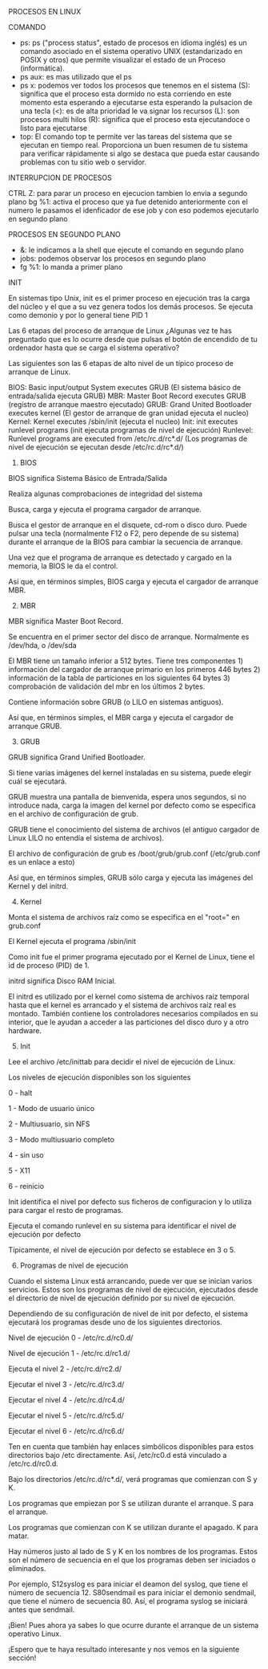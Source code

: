 PROCESOS EN LINUX

COMANDO

- ps: ps ("process status", estado de procesos en idioma inglés) es un comando asociado en el sistema operativo UNIX (estandarizado en POSIX y otros) que permite visualizar el estado de un Proceso (informática).
- ps aux: es mas utilizado que el ps
 - ps x: podemos ver todos los procesos que tenemos en el sistema
 (S): significa que el proceso esta dormido no esta corriendo en este momento esta esperando a ejecutarse esta esperando la pulsacion de una tecla
 (<): es de alta prioridad le va signar los recursos 
 (L): son procesos multi hilos
 (R): significa que el proceso esta ejecutandoce o listo para ejecutarse
- top: El comando top te permite ver las tareas del sistema que se ejecutan en tiempo real. Proporciona un buen resumen de tu sistema para verificar rápidamente si algo se destaca que pueda estar causando problemas con tu sitio web o servidor. 

INTERRUPCION DE PROCESOS

CTRL Z: para parar un proceso en ejecucion tambien lo envia a segundo plano
bg %1: activa el proceso que ya fue detenido anteriormente con el numero le pasamos el idenficador de ese job y con eso podemos ejecutarlo en segundo plano

PROCESOS EN SEGUNDO PLANO

- &: le indicamos a la shell que ejecute el comando en segundo plano
- jobs: podemos observar los procesos en segundo plano
- fg %1: lo manda a primer plano

INIT

En sistemas tipo Unix, init es el primer proceso en ejecución tras la carga del núcleo y el que a su vez genera todos los demás procesos. Se ejecuta como demonio y por lo general tiene PID 1

Las 6 etapas del proceso de arranque de Linux
¿Algunas vez te has preguntado que es lo ocurre desde que pulsas el botón de encendido de tu ordenador hasta que se carga el sistema operativo?

Las siguientes son las 6 etapas de alto nivel de un típico proceso de arranque de Linux.

BIOS: Basic input/output System executes GRUB (El sistema básico de entrada/salida ejecuta GRUB)
MBR: Master Boot Record executes GRUB (registro de arranque maestro ejecutado)
GRUB: Grand United Bootloader executes kernel (El gestor de arranque de gran unidad ejecuta el nucleo)
Kernel: Kernel executes /sbin/init (ejecuta el nucleo)
Init: init executes runlevel programs (init ejecuta programas de nivel de ejecución)
Runlevel: Runlevel programs are executed from /etc/rc.d/rc*.d/ (Los programas de nivel de ejecución se ejecutan desde /etc/rc.d/rc*.d/)

1. BIOS

BIOS significa Sistema Básico de Entrada/Salida

Realiza algunas comprobaciones de integridad del sistema

Busca, carga y ejecuta el programa cargador de arranque.

Busca el gestor de arranque en el disquete, cd-rom o disco duro. Puede pulsar una tecla (normalmente F12 o F2, pero depende de su sistema) durante el arranque de la BIOS para cambiar la secuencia de arranque.

Una vez que el programa de arranque es detectado y cargado en la memoria, la BIOS le da el control.

Así que, en términos simples, BIOS carga y ejecuta el cargador de arranque MBR.

2. MBR

MBR significa Master Boot Record.

Se encuentra en el primer sector del disco de arranque. Normalmente es /dev/hda, o /dev/sda

El MBR tiene un tamaño inferior a 512 bytes. Tiene tres componentes 1) información del cargador de arranque primario en los primeros 446 bytes 2) información de la tabla de particiones en los siguientes 64 bytes 3) comprobación de validación del mbr en los últimos 2 bytes.

Contiene información sobre GRUB (o LILO en sistemas antiguos).

Así que, en términos simples, el MBR carga y ejecuta el cargador de arranque GRUB.

3. GRUB

GRUB significa Grand Unified Bootloader.

Si tiene varias imágenes del kernel instaladas en su sistema, puede elegir cuál se ejecutará.

GRUB muestra una pantalla de bienvenida, espera unos segundos, si no introduce nada, carga la imagen del kernel por defecto como se especifica en el archivo de configuración de grub.

GRUB tiene el conocimiento del sistema de archivos (el antiguo cargador de Linux LILO no entendía el sistema de archivos).

El archivo de configuración de grub es /boot/grub/grub.conf (/etc/grub.conf es un enlace a esto)

Así que, en términos simples, GRUB sólo carga y ejecuta las imágenes del Kernel y del initrd.

4. Kernel

Monta el sistema de archivos raíz como se especifica en el "root=" en grub.conf

El Kernel ejecuta el programa /sbin/init

Como init fue el primer programa ejecutado por el Kernel de Linux, tiene el id de proceso (PID) de 1.

initrd significa Disco RAM Inicial.

El initrd es utilizado por el kernel como sistema de archivos raíz temporal hasta que el kernel es arrancado y el sistema de archivos raíz real es montado. También contiene los controladores necesarios compilados en su interior, que le ayudan a acceder a las particiones del disco duro y a otro hardware.

5. Init

Lee el archivo /etc/inittab para decidir el nivel de ejecución de Linux.

Los niveles de ejecución disponibles son los siguientes

0 - halt

1 - Modo de usuario único

2 - Multiusuario, sin NFS

3 - Modo multiusuario completo

4 - sin uso

5 - X11

6 - reinicio

Init identifica el nivel por defecto sus ficheros de configuracion y lo utiliza para cargar el resto de programas.

Ejecuta el comando runlevel en su sistema para identificar el nivel de ejecución por defecto

Típicamente, el nivel de ejecución por defecto se establece en 3 o 5.

6. Programas de nivel de ejecución

Cuando el sistema Linux está arrancando, puede ver que se inician varios servicios. Estos son los programas de nivel de ejecución, ejecutados desde el directorio de nivel de ejecución definido por su nivel de ejecución.

Dependiendo de su configuración de nivel de init por defecto, el sistema ejecutará los programas desde uno de los siguientes directorios.

Nivel de ejecución 0 - /etc/rc.d/rc0.d/

Nivel de ejecución 1 - /etc/rc.d/rc1.d/

Ejecuta el nivel 2 - /etc/rc.d/rc2.d/

Ejecutar el nivel 3 - /etc/rc.d/rc3.d/

Ejecutar el nivel 4 - /etc/rc.d/rc4.d/

Ejecutar el nivel 5 - /etc/rc.d/rc5.d/

Ejecutar el nivel 6 - /etc/rc.d/rc6.d/

Ten en cuenta que también hay enlaces simbólicos disponibles para estos directorios bajo /etc directamente. Así, /etc/rc0.d está vinculado a /etc/rc.d/rc0.d.

Bajo los directorios /etc/rc.d/rc*.d/, verá programas que comienzan con S y K.

Los programas que empiezan por S se utilizan durante el arranque. S para el arranque.

Los programas que comienzan con K se utilizan durante el apagado. K para matar.

Hay números justo al lado de S y K en los nombres de los programas. Estos son el número de secuencia en el que los programas deben ser iniciados o eliminados.

Por ejemplo, S12syslog es para iniciar el deamon del syslog, que tiene el número de secuencia 12. S80sendmail es para iniciar el demonio sendmail, que tiene el número de secuencia 80. Así, el programa syslog se iniciará antes que sendmail.



¡Bien! Pues ahora ya sabes lo que ocurre durante el arranque de un sistema operativo Linux.

¡Espero que te haya resultado interesante y nos vemos en la siguiente sección!



